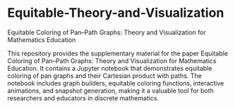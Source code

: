 # Equitable-Theory-and-Visualization
Equitable Coloring of Pan–Path Graphs: Theory and Visualization for Mathematics Education

This repository provides the supplementary material for the paper Equitable Coloring of Pan–Path Graphs: Theory and Visualization for Mathematics Education. It contains a Jupyter notebook that demonstrates equitable coloring of pan graphs and their Cartesian product with paths. The notebook includes graph builders, equitable coloring functions, interactive animations, and snapshot generation, making it a valuable tool for both researchers and educators in discrete mathematics.

